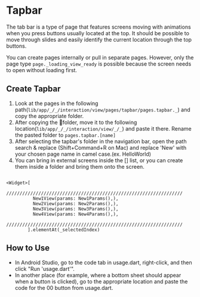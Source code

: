 # Tapbar

The tab bar is a type of page that features screens moving with animations when you press buttons usually located at the top. It should be possible to move through slides and easily identify the current location through the top buttons.

You can create pages internally or pull in separate pages. However, only the page type `page._loading_view_ready` is possible because the screen needs to open without loading first.



## Create Tapbar

1. Look at the pages in the following path(`lib/app/_/_/interaction/view/pages/tapbar/pages.tapbar._`) and copy the appropriate folder.&#x20;
2. After copying the folder, move it to the following location(`lib/app/_/_/interaction/view/_/_`) and paste it there. Rename the pasted folder to `pages.tapbar.[name]`
3. After selecting the tapbar's folder in the navigation bar, open the path search & replace (Shift+Command+R on Mac) and replace 'New' with your chosen page name in camel case.(ex. HelloWorld)
4. You can bring in external screens inside the \[] list, or you can create them inside a folder and bring them onto the screen.

```

<Widget>[
          //////////////////////////////////////////////////////////////////
          New1View(params: New1Params(),),
          New2View(params: New2Params(),),
          New3View(params: New3Params(),),
          New4View(params: New4Params(),),
          //////////////////////////////////////////////////////////////////
        ].elementAt(_selectedIndex)
```



## How to Use

* In Android Studio, go to the code tab in usage.dart, right-click, and then click "Run 'usage.dart'".
* In another place (for example, where a bottom sheet should appear when a button is clicked), go to the appropriate location and paste the code for the 00 button from usage.dart.



